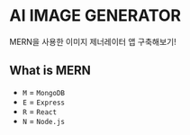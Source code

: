 # AI IMAGE GENERATOR

MERN을 사용한 이미지 제너레이터 앱 구축해보기!

## What is MERN

- `M` = `MongoDB`
- `E` = `Express`
- `R` = `React`
- `N` = `Node.js`
